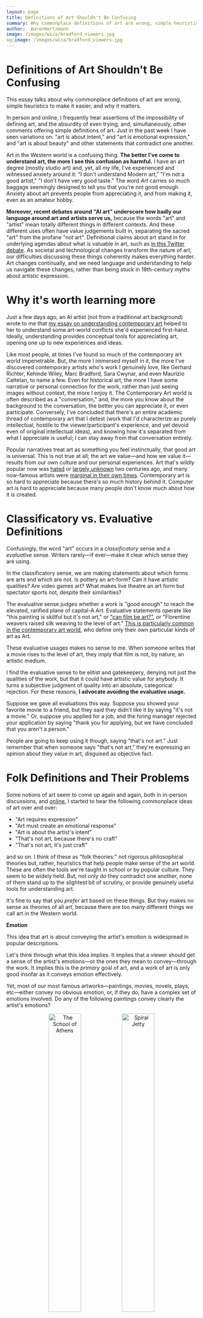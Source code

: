 ```yaml
---
layout: page
title: Definitions of Art Shouldn't Be Confusing
summary: Why commonplace definitions of art are wrong, simple heuristics to make it easier, and why it matters.
author:  AaronHertzmann
image: /images/wica/bradford_viewers.jpg
og:image: /images/wica/bradford_viewers.jpg
---
```



# Definitions of Art Shouldn't Be Confusing


This essay talks about why commonplace definitions of art are wrong, simple heuristics to make it easier, and why it matters.

In person and online, I frequently hear assertions of the impossibility of defining art, and the absurdity of even trying; and, simultaneously, other comments offering simple definitions of art. Just in the past week I have seen variations on: "art is about intent," and "art is emotional expression," and "art is about beauty" and other statements that contradict one another.

Art in the Western world is a confusing thing.  **The better I've come to understand art, the more I see this confusion as harmful.**  I have an art degree (mostly studio art) and, yet, all my life, I've experienced and witnessed anxiety around it: "I don't understand Modern art," "I'm not a good artist," "I don't have very good taste." The word _Art_ carries so much baggage seemingly designed to tell you that you're not good enough. Anxiety about art prevents people from appreciating it, and from making it, even as an amateur hobby.

**Moreover, recent debates around "AI art" underscore how badly our language around art and artists serve us,** because the words "art" and "artist" mean totally different things in different contexts. And these different uses often have value judgements built in, separating the sacred "art" from the profane "not art". Definitional claims about art stand in for underlying agendas about what is valuable in art, such as [in this Twitter debate](https://twitter.com/kortizart/status/1567949995512594433).  As societal and technological changes transform the nature of art, our difficulties discussing these things coherently makes everything harder. Art changes continually, and we need language and understanding to help us navigate these changes, rather than being stuck in 18th-century myths about artistic expression.  


Why it's worth learning more
==================

Just a few days ago, an AI artist (not from a traditional art background) wrote to me that [my essay on understanding contemporary art](/2020/06/08/wica.html) helped to her to understand some art-world conflicts she'd experienced first-hand.  Ideally, understanding provides conceptual tools for appreciating art, opening one up to new experiences and ideas. 

Like most people, at times I've found so much of the contemporary art world impenetrable. But, the more I immersed myself in it, the more I've discovered contemporary artists who's work I genuinely love, like Gerhard Richter, Kehinde Wiley, Marc Bradford, Sara Cwynar, and even Maurizio Cattelan, to name a few.   Even for historical art, the more I have some narrative or personal connection for the work, rather than just seeing images without context, the more I enjoy it.  The Contemporary Art world is often described as a "conversation," and, the more you know about the background to the conversation, the better you can appreciate it, or even participate.  Conversely, I've concluded that there's an entire academic thread of contemporary art that I detest (work that I'd characterize as purely intellectual, hostile to the viewer/participant's experience, and yet devoid even of original intellectual ideas), and knowing how it's separated from what I appreciate is useful; I can stay away from that conversation entirely.


Popular narratives treat art as something you feel instinctually, that good art is universal.  This is not true at all; the art we value—and how we value it—results from our own culture and our personal experiences. Art that's wildly popular now was [hated](https://en.wikipedia.org/wiki/Salon_des_Refus%C3%A9s) or [largely unknown](https://en.wikipedia.org/wiki/Mona_Lisa#Refuge,_theft_and_vandalism) two centuries ago, and many now-famous artists were [marginal in their own times](https://en.wikipedia.org/wiki/Frida_Kahlo#Posthumous_recognition_and_%22Fridamania%22).  Contemporary art is so hard to appreciate because there's so much history behind it. Computer art is hard to appreciate because many people don't know much about how it is created.


Classificatory vs. Evaluative Definitions
==========

Confusingly, the word "art" occurs in a _classificatory_ sense and a _evaluative_ sense.  Writers rarely—if ever—make it clear which sense they are using. 

In the classificatory sense, we are making statements about which forms are arts and which are not.  Is pottery an art-form? Can it have artistic qualities? Are video games art? What makes live theatre an art form but spectator sports not, despite their similarities?  

The evaluative sense judges whether a work is "good enough" to reach the elevated, rarified plane of capital-A Art. Evaluative statements operate like "this painting is skillful but it's not art," or ["can film be art?"](https://www.youtube.com/watch?v=oQNd3wlq5Bo&feature=youtu.be&t=27), or "Florentine weavers raised silk weaving to the level of art."  [This is particularly common in the contemporary art world](/2020/06/08/wica.html), who define only their own particular kinds of art as Art. 

These evaluative usages makes no sense to me. When someone writes that a movie rises to the level of art, they imply that film is not, by nature, an artistic medium.

I find the evaluative sense to be elitist and gatekeepery, denying not just the qualities of the work, but that it could have artistic value for anybody. It turns a subjective judgment of quality into an absolute, categorical rejection. For these reasons, **I advocate avoiding the evaluative usage.**

Suppose we gave all evaluations this way.  Suppose you showed your favorite movie to a friend, but they said they didn't like it by saying "it's not a movie."  Or, suppose you applied for a job, and the hiring manager rejected your application by saying "thank you for applying, but we have concluded that you aren't a person."  

People are going to keep using it though, saying "that's not art." Just remember that when someone says "that's not art," they're expressing an opinion about they value in art, disguised as objective fact.


Folk Definitions and Their Problems
==========

Some notions of art seem to come up again and again, both in in-person discussions, and [online](https://twitter.com/tomgoldsteincs/status/1569770340317904897), I started to hear the following commonplace ideas of art over and over:

* "Art requires expression"
* "Art must create an emotional response"
* "Art is about the artist's intent"
* "That's not art, because there's no craft"
* "That's not art, it's just craft"

and so on. I think of these as "folk theories:" not rigorous philosophical theories but, rather, heuristics that help people make sense of the art world.  These are often the tools we're taught in school or by popular culture.  They seem to be widely held. But, not only do they contradict one another, none of them stand up to the slightest bit of scrutiny, or provide genuinely useful tools for understanding art. 

It's fine to say that you _prefer_ art based on these things. But they makes no sense as theories of all art, because there are too many different things we call art in the Western world.

**Emotion**

This idea that art is about conveying the artist's emotion is widespread in popular descriptions.

Let's think through what this idea implies. It implies that a viewer should get a sense of the artist's emotions—or the ones they mean to convey—through the work. It implies this is the _primary_ goal of art, and a work of art is only good insofar as it conveys emotion effectively. 

Yet, most of our most famous artworks—paintings, movies, novels, plays, etc—either convey no obvious emotion, or, if they do, have a complex set of emotions involved.  Do any of the following paintings convey clearly the artist's emotions?


<center>
<figure>
   <p float="left">
   <img src="../../../images/definitions/school_of_athens.jpg" alt="The School of Athens"  width="45%"/>&nbsp;<img src="../../../images/definitions/spiral-jetty.jpg" alt="Spiral Jetty" width="45%"/>
</p>
  <figcaption align="center"><i>Raphael's painting School of Athens, and Smithson's Spiral Jetty earthwork</i></figcaption>
</figure>
</center>

If so, what was the artist's emotion when making each of these works? How do you know? If your answer involves making inferences from the artist's biography, then does that mean they failed at directly conveying emotion?

But, more importantly, even if some of these works have some emotional content, they are definitely not _primarily_ about emotions. These works have important aesthetic, social, political, and/or conceptual elements that cannot be distilled down to emotions. For example, [Raphael's School of Athens](https://en.wikipedia.org/wiki/The_School_of_Athens) (image on left) glorifies ancient and contemporary philosophers, for the benefit of the Papal Apartments in Rome, a seat of power and privilege. The idea that emotional expression played a role in this work would have been entirely foreign to Raphael or to Pope Julius II who commissioned it.  

Or consider this work:

<center>
<figure>
   <p float="left">
   <img src="../../../images/definitions/kruger_untitled_special.jpg" alt="Barbara Kruger artwork" width="60%"/>
</p>
  <figcaption align="center"><i><a href="https://www.thebroad.org/art/barbara-kruger/untitled-you-are-very-special-person">Untitled (You are a very special person)</a>, 1995, Barbara Kruger</i>
</figcaption>
</figure>
</center>
It suggests various ideas around advertising messages and the consumer as royalty. These ideas in turn have some emotional connection; perhaps the artist was driven by anger about consumer culture. Or maybe it's not specifically about any of these things but just meant to suggest reactions. Regardless, this is not a piece that primarily expresses an emotion.

In so much important film, theater, fiction, music... some works are driven by emotion, but emotion is just one part of the whole package.   If art were just about emotion, then the history of art wouldn't be so richly complicated, it would be more like a Twitter feed of hot takes.

**Intent** 

Many non-artists I've talked to say art must have an intent. In this view, art is the expression of the artist's goals—which could be to express emotions, or something else. An artist begins with an idea and goal, and executes on that idea.

But this is often just not true of how many artists work. Just in my own reading [I've found numerous examples of artists describing their processes in terms of exploration and discovery](https://computationalcreativity.net/iccc22/wp-content/uploads/2022/06/ICCC-2022_1L_Hertzmann.pdf), just [as I've found in my own experience as well](/2020/10/05/art-is-a-process.html). For example, here's Gerhard Richter describing his studio process:

<center>
<iframe width="560" height="315" src="https://www.youtube.com/embed/jF4SAmtCyLg" title="YouTube video player" frameborder="0" allow="accelerometer; autoplay; clipboard-write; encrypted-media; gyroscope; picture-in-picture" allowfullscreen></iframe>
</center>

Here are The Beatles, improvising "Get Back" from a formless jam:
<center>
<iframe width="560" height="315" src="https://www.youtube.com/embed/j8NKOMzckPo?start=32" title="YouTube video player" frameborder="0" allow="accelerometer; autoplay; clipboard-write; encrypted-media; gyroscope; picture-in-picture" allowfullscreen></iframe>
</center>

At one point, [they considered making it a protest song](https://www.youtube.com/watch?v=e3obOF-rvwI), which would have had a very different "intent." The lyrics of the final song sort of might mean something, but they're mostly just evocative phrases around some vague theme; [it just ended up as a good song](https://www.youtube.com/watch?v=NnClAX6zHYU) with a particular feeling. It does not reflect an "intent."

The meanings and goals of so many works of art are ambiguous.  Works often create an experience for viewers that can't easily be expressed as the author's "intent."  Contemporary art [_prefers_ ambiguity](/2020/06/08/wica.html). And consider all the famous artworks (e.g., Shakespeare) that have been analyzed, interpreted, reanalyzed, reinterpreted, over and over, offering up new meanings for each new generation.   

Art critic [Jerry Saltz writes](https://www.vulture.com/2018/11/jerry-saltz-how-to-be-an-artist.html) "Art is not about understanding and mastery, it's about doing and experience. No one asks what Mozart or Matisse _means_."

If we generalize "intent" sufficiently to describe all this artwork, the definition becomes vacuous and circular: art must have an intent; the intent is to make an artwork.  Is the "intent" of a pizza to feed people? Then it's an artwork.  This isn't a definition of art, it's a definition of a planned activity.


**Craft.** 
Craft produces more paradoxical opinions about art.  On one hand, everyday crafts may be seen as being "elevated" to the level of art by extraordinary workmanship or creativity. On the other, the contemporary art world dimisses work that's "merely" technically skillful: a realistic landscape painting considered a historical masterpiece would be ignored today.  Of course, such disctinctions reflect more the values of the speaker—specifically what they value in art—rather than an objective statement about what is valid art.   Certainly, one can find numerous examples of highly-respected artworks that involve technical skill (e.g., historical masterpieces, Amy Sherald paintings), and others that do not (e.g., much [conceptual art](https://en.wikipedia.org/wiki/Conceptual_art), like [appropriation art](https://en.wikipedia.org/wiki/Appropriation_(art)) or [taping a banana to a wall](https://en.wikipedia.org/wiki/Comedian_(artwork))).




Don't Worry About "Is It Art?"
=======

"Is it art?" is a boring question. 

Here's a simple rule-of-thumb. If someone asks "is this art?" about something that someone made—and they're asking seriously, not as a gag—the answer is almost certainly "yes." Asking "is it art???" might have seemed like a serious provocation back in school days, but not any more.  As artist Jason Salavon commented on one of my posts, "I don’t think 'Is it art?' is a question the art world spends much time on nowadays."

Almost anything could be art, but what we care about is how it functions as art: is it good in some way? Does it provoke ideas, emotions, experiences, or something else? Is it ethical or moral? Don't ask "is it art?", ask "is it good art?" or, better, some more specific question than that.  If someone wants to claim that their pizza is art, that's fine, but the real questions are how beautiful the pizza is, or creative, or expressive.

I prefer to use the word "art" as an empty vessel: it's whatever people want to create as art.
The bar for making art is very low.
As far as I'm concerned, a preschooler drawing with crayons is an artist, even though there few people in the world that will appreciate their art.   The bar for making good art is much higher, and subjective.

This is not meant to be a careful and precise philosophical definition of art, but one that is useful in practice, a heuristic for better discussions. 
We should spend less time discussing whether something is art, and more time discussing what value it has: do you like it? is it beautiful? interesting? provocative? unethical? etc.

<center>
<figure>
   <p float="left">
   <img src="../../../images/definitions/hoyo.jpg" alt="bad art is also art" width="60%"/>
</p>
  <figcaption align="center"><i><a href="https://www.instagram.com/p/CQRO_NLMw_w/">C. B. Hoyo</a></i>
</figcaption>
</figure>
</center>




What kind of art/artist do you mean?
======

People often treat "art" and "artist" like they are monolithic, unitary terms, when there are so many different kinds of art and artists; confusion occurs when people from different communities interact.  

For example, the contemporary art world would not view Pixar concept artists or character animators as artists. In the computer animation world, they are revered as artists. But some "Technical Directors" have artistic jobs too, but don't have the same high status, and contemporary art isn't part of either of the way they talk about art. For the stereotypical common person, taping a banana to a wall isn't really art, because there's no technical skill ("craft") involved.

In computer graphics research, "artist" is used as a generic term. Papers described systems used by artists, and are to be evaluated by artists.  When I presented my stylization research in faculty interviews in 2001, many people asked skeptically: "have you shown this to any artists?"  I always wondered: what kind of artist should I show it to?   Contemporary avant garde artists, commercial designers, concept artists, untrained “outsider” artists, calligraphers, felters, potters, jazz trumpeters? Even within one of these groups, tastes and preferences may vary widely.  I could have asked 5 artists and got 5 opinions. All 5 of them might have despised computers anyway; [you would be unwise to ask Hayao Miyazaki to evaluate your new computer animation tool](https://www.youtube.com/watch?v=ngZ0K3lWKRc&t=83s).

My advice here is: when talking about art and artists, be specific, if it's not obvious from context. What kind of art/artist are you talking about? Contemporary/fine art? Animators? Cirque du Soleil performers? etc.




What is a Definition?
===========

The way people use the phrases "definition of art" and "what is art" often perplex me, because people seem to mean totally different things by "definition." Different books on "what is art?" don't just have different answers, [they seem to be answering different questions entirely](/2020/05/19/wiwia.html).  Are we talking about a classificatory definition, how art's created, the way it functions, or something else?

On two separate occasions when I've lectured about [whether computers can be artists](https://www.mdpi.com/2076-0752/7/2/18), a computer scientist raised their hand and said "Why don't you just look up the definition of art? Then that will tell you whether computers can be artists." As if these definitions are written in axiomatic language, inscribed in the Book of Standards by some formal Académie.

All of our definitions [walk a line between descriptivism and prescriptivism](https://harpers.org/wp-content/uploads/HarpersMagazine-2001-04-0070913.pdf): we simultaneously enforce meanings for words based on their definitions, while updating definitions based on real-world usage.   Philosophers attempt to define "art" based on how people use the word, but the usage keeps changing. Sometimes these definitions have an agenda, [slyly redefining "art"](https://www.jstor.org/stable/3700568) to incorporate the avant-garde of their day.  But so far, the philosophers I've read have concluded that no simple definition is possible.

**Are better definitions possible?**
Good defintions of art could help us navigate future debates and discussions around art, helping us to understand how new technological and societal developments work as art. Some kinds of defintions, like Wittgenstein's ["family resemblances"](https://en.wikipedia.org/wiki/Family_resemblance) or Dutton's ["cluster concepts"](https://www.jstor.org/stable/3700568), provide useful categorizations of attributes for describing those things we call art today, but don't seem to provide much guidance for helping people grapple with new forms of art.


I do believe that a definition of art needs to reflect the way [art exists as a function of the community around it](/2020/06/08/wica.html).  Classical "institutional theories" of art from George Dickie and Arthur Danto, assume a singular definition of art, rather than one that varies between cultures and communities.  (This is evident in the names of old movements like ["New Media,"](https://en.wikipedia.org/wiki/New_media) and "Modern art" or the "Young British Artists"—who are now entering their 60s; these are the artworld equivalents of Oxford's "New College").  Instead of "the artworld," it's really "the artworlds."

I believe it's possible to produce more precise and accurate definitions of art, but they won't be simple one-sentence definitions, to capture all the different kinds of art and different roles across different cultures and time, maybe something more of a multipart beast.


Readings
========

This post includes ideas from two books that shaped my understanding of the philosophical definitions of: [_The Art Question_](https://www.amazon.com/Art-Question-Nigel-Warburton/dp/0415174902) by Nigel Warburton, and [_The Art Instinct_](https://www.bloomsbury.com/us/art-instinct-9781608191932/) by Denis Dutton, briefly  [here](/2020/05/04/art-book-reviews.html). [This essay](https://www.jstor.org/stable/3700568), which later became part of _The Art Instict_, is highly readable and useful, particularly on the way theories of art have tracked the obsessions of their inventors (which I don't claim to be immune to).

